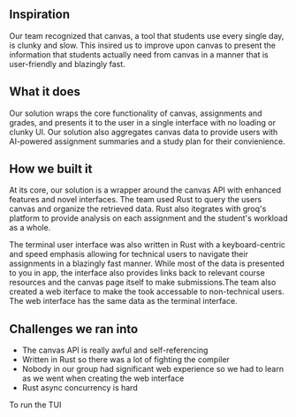 ## Inspiration
Our team recognized that canvas, a tool that students use every single day, is clunky and slow. This insired us to improve upon canvas to present the information that students actually need from canvas in a manner that is user-friendly and blazingly fast.

## What it does
Our solution wraps the core functionality of canvas, assignments and grades, and presents it to the user in a single interface with no loading or clunky UI. Our solution also aggregates canvas data to provide users with AI-powered assignment summaries and a study plan for their convienience.

## How we built it
At its core, our solution is a wrapper around the canvas API with enhanced features and novel interfaces. The team used Rust to query the users canvas and organize the retrieved data. Rust also itegrates with groq's platform to provide analysis on each assignment and the student's workload as a whole.

The terminal user interface was also written in Rust with a keyboard-centric and speed emphasis allowing for technical users to navigate their assignments in a blazingly fast manner. While most of the data is presented to you in app, the interface also provides links back to relevant course resources and the canvas page itself to make submissions.The team also created a web iterface to make the took accessable to non-technical users. The web interface has the same data as the terminal interface.

## Challenges we ran into
- The canvas API is really awful and self-referencing
- Written in Rust so there was a lot of fighting the compiler
- Nobody in our group had significant web experience so we had to learn as we went when creating the web interface
- Rust async concurrency is hard


To run the TUI
